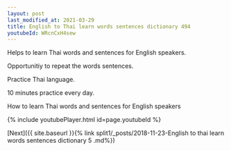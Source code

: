 ```yaml
---
layout: post
last_modified_at: 2021-03-29
title: English to Thai learn words sentences dictionary 494 
youtubeId: WRcnCxH4sew
---
```

 
 
Helps to learn Thai words and sentences for English speakers.

Opportunitiy to repeat the words sentences. 

Practice Thai language. 
 
10 minutes practice every day. 
 
How to learn Thai words and sentences for English speakers 
 
{% include youtubePlayer.html id=page.youtubeId %}
 
 
[Next]({{ site.baseurl }}{% link  split1/_posts/2018-11-23-English to thai learn words sentences dictionary 5 .md%})
 
